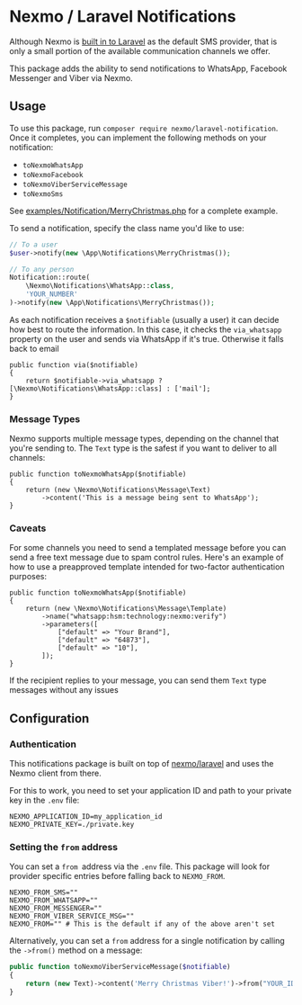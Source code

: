 # Nexmo / Laravel Notifications

Although Nexmo is [built in to Laravel](https://laravel.com/docs/5.7/notifications#sms-notifications) as the default SMS provider, that is only a small portion of the available communication channels we offer.

This package adds the ability to send notifications to WhatsApp, Facebook Messenger and Viber via Nexmo.

## Usage

To use this package, run `composer require nexmo/laravel-notification`. Once it completes, you can implement the following methods on your notification:

* `toNexmoWhatsApp`
* `toNexmoFacebook`
* `toNexmoViberServiceMessage`
* `toNexmoSms`

See [examples/Notification/MerryChristmas.php](examples/Notificatoin/MerryChristmas.php) for a complete example.

To send a notification, specify the class name you'd like to use:

```php
// To a user
$user->notify(new \App\Notifications\MerryChristmas());

// To any person
Notification::route(
    \Nexmo\Notifications\WhatsApp::class,
    'YOUR_NUMBER'
)->notify(new \App\Notifications\MerryChristmas());
```

As each notification receives a `$notifiable` (usually a user) it can decide how best to route the information. In this case, it checks the `via_whatsapp` property on the user and sends via WhatsApp if it's true. Otherwise it falls back to email

```
public function via($notifiable)
{
    return $notifiable->via_whatsapp ? [\Nexmo\Notifications\WhatsApp::class] : ['mail'];
}
```

### Message Types

Nexmo supports multiple message types, depending on the channel that you're sending to. The `Text` type is the safest if you want to deliver to all channels:

```
public function toNexmoWhatsApp($notifiable)
{
    return (new \Nexmo\Notifications\Message\Text)
        ->content('This is a message being sent to WhatsApp');
}
```

### Caveats

For some channels you need to send a templated message before you can send a free text message due to spam control rules. Here's an example of how to use a preapproved template intended for two-factor authentication purposes:

```
public function toNexmoWhatsApp($notifiable)
{
    return (new \Nexmo\Notifications\Message\Template)
        ->name("whatsapp:hsm:technology:nexmo:verify")
        ->parameters([
            ["default" => "Your Brand"],
            ["default" => "64873"],
            ["default" => "10"],
        ]);
}
```

If the recipient replies to your message, you can send them `Text` type messages without any issues

## Configuration

### Authentication

This notifications package is built on top of [nexmo/laravel](https://github.com/Nexmo/nexmo-laravel) and uses the Nexmo client from there.

For this to work, you need to set your application ID and path to your private key in the `.env` file:

```
NEXMO_APPLICATION_ID=my_application_id
NEXMO_PRIVATE_KEY=./private.key
```

### Setting the `from` address

You can set a `from `address via the `.env` file. This package will look for provider specific entries before falling back to `NEXMO_FROM`.

```
NEXMO_FROM_SMS=""
NEXMO_FROM_WHATSAPP=""
NEXMO_FROM_MESSENGER=""
NEXMO_FROM_VIBER_SERVICE_MSG=""
NEXMO_FROM="" # This is the default if any of the above aren't set
```

Alternatively, you can set a `from` address for a single notification by calling the `->from()` method on a message:

```php
public function toNexmoViberServiceMessage($notifiable)
{
    return (new Text)->content('Merry Christmas Viber!')->from("YOUR_ID");
}
```
